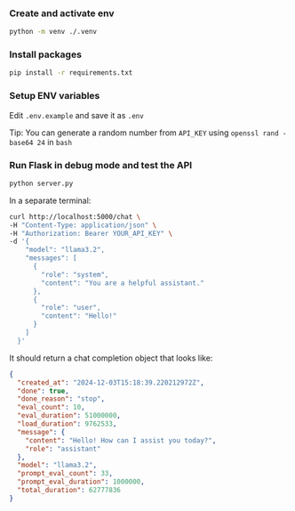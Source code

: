 ### Create and activate env

```bash
python -m venv ./.venv
```

### Install packages

```bash
pip install -r requirements.txt
```

### Setup ENV variables

Edit `.env.example` and save it as `.env`

Tip: You can generate a random number from `API_KEY` using `openssl rand -base64 24` in `bash`

### Run Flask in debug mode and test the API

```bash
python server.py
```

In a separate terminal:

```bash
curl http://localhost:5000/chat \
-H "Content-Type: application/json" \
-H "Authorization: Bearer YOUR_API_KEY" \
-d '{
    "model": "llama3.2",
    "messages": [
      {
        "role": "system",
        "content": "You are a helpful assistant."
      },
      {
        "role": "user",
        "content": "Hello!"
      }
    ]
  }'
```

It should return a chat completion object that looks like:

```json
{
  "created_at": "2024-12-03T15:18:39.220212972Z",
  "done": true,
  "done_reason": "stop",
  "eval_count": 10,
  "eval_duration": 51000000,
  "load_duration": 9762533,
  "message": {
    "content": "Hello! How can I assist you today?",
    "role": "assistant"
  },
  "model": "llama3.2",
  "prompt_eval_count": 33,
  "prompt_eval_duration": 1000000,
  "total_duration": 62777836
}
```
